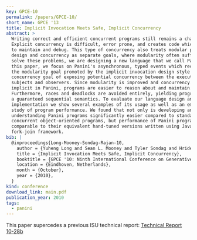```yaml
---
key: GPCE-10
permalink: /papers/GPCE-10/
short_name: GPCE '13
title: Implicit Invocation Meets Safe, Implicit Concurrency
abstract: >
  Writing correct and efficient concurrent programs still remains a challenge.
  Explicit concurrency is difficult, error prone, and creates code which is hard
  to maintain and debug. This type of concurrency also treats modular program
  design and concurrency as separate goals, where modularity often suffers. To
  solve these problems, we are designing a new language that we call Panini. In
  this paper, we focus on Panini's asynchronous, typed events which reconcile
  the modularity goal promoted by the implicit invocation design style with the
  concurrency goal of exposing potential concurrency between the execution of
  subjects and observers. Since modularity is improved and concurrency is
  implicit in Panini, programs are easier to reason about and maintain.
  Furthermore, races and deadlocks are avoided entirely, yielding programs with
  a guaranteed sequential semantics. To evaluate our language design and
  implementation we show several examples of its usage as well as an empirical
  study of program performance. We found that not only is developing and
  understanding Panini programs significantly easier compared to standard
  concurrent object-oriented programs, but performance of Panini programs is
  comparable to their equivalent hand-tuned versions written using Java's
  fork-join framework.
bib: |
  @inproceedings{Long-Mooney-Sondag-Rajan-10,
    author = {Yuheng Long and Sean L. Mooney and Tyler Sondag and Hridesh Rajan},
    title = {Implicit Invocation Meets Safe, Implicit Concurrency},
    booktitle = {GPCE '10: Ninth International Conference on Generative Programming and Component Engineering},
    location = {Eindhoven, Netherlands},
    month = {October},
    year = {2010},
  }
kind: conference
download_link: main.pdf
publication_year: 2010
tags:
  - panini
---
```


This paper supercedes a previous ISU technical report:
[Technical Report 10-28b](/papers/TR-10-28b/)
